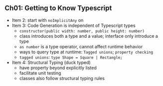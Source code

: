 ## Ch01: Getting to Know Typescript

- Item 2: start with `noImplicitAny` on
- Item 3: Code Generation is independent of Typescript types
  - `constructor(public width: number, public height: number)`
  - class introduces both a type and a value; interface only introduce a type
  - `as number` is a type operator, cannot affect runtime behavior
  - ways to query type at runtime: `Tagged unions`; `property checking`
  - `tagged unions`: `type Shape = Square | Rectangle;`
- Item 4: Structural Typing (duck typed)
  - have property beyond explicitly listed
  - facilitate unit testing
  - classes also follow structural typing rules
